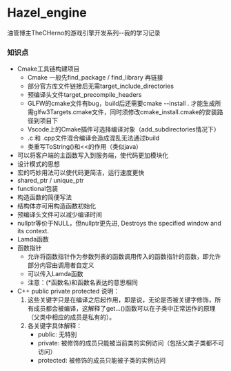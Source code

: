# Hazel_engine

油管博主TheCHerno的游戏引擎开发系列--我的学习记录





### 知识点

- Cmake工具链构建项目
  - Cmake 一般先find_package / find_library 再链接
  - 部分官方库文件链接后无需target_include_directories
  - 预编译头文件target_precompile_headers
  - GLFW的cmake文件有bug，build后还需要cmake --install . 才能生成所需glfw3Targets.cmake文件，同时须修改cmake_install.cmake的安装路径到项目下
  - Vscode上的Cmake插件可选择编译对象（add_subdirectories情况下）
  - .c 和 .cpp文件混合编译会造成混乱无法通过build
  - 类重写ToString()和<<的作用（类似java）
- 可以将客户端的主函数写入到服务端，使代码更加模块化
- 设计模式的思想
- 宏的巧妙用法可以使代码更简洁，运行速度更快
- shared_ptr / unique_ptr
- functional包装
- 构造函数的简便写法
- 结构体亦可用构造函数初始化
- 预编译头文件可以减少编译时间
- nullptr等价于NULL，但nullptr更先进, Destroys the specified window and its context.
- Lamda函数
- 函数指针
  - 允许将函数指针作为参数列表的函数调用传入的函数指针的函数，即允许部分内容由调用者自定义
  - 可以传入Lamda函数
  - 注意：(*函数名)和函数名表达的意思相同
- C++ public private protected 说明：
  1. 这些关键字只是在编译之后起作用，即是说，无论是否被关键字修饰，所有成员都会被编译，这解释了get...()函数可以在子类中正常运作的原理（父类中相应的成员是私有的）。
  2. 各关键字具体解释：
     - public: 无特别
     - private: 被修饰的成员只能被当前类的实例访问（包括父类子类都不可访问）
     - protected: 被修饰的成员只能被子类的实例访问

